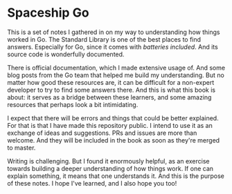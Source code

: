 # Spaceship Go

This is a set of notes I gathered in on my way to understanding how things worked
in Go. The Standard Library is one of the best places to find answers. Especially
for Go, since it comes with _batteries included_. And its source code is
wonderfully documented.

There is official documentation, which I made extensive usage of. And some
blog posts from the Go team that helped me build my understanding. But no
matter how good these resources are, it can be difficult for a non-expert
developer to try to find some answers there. And this is what this book is
about: it serves as a bridge between these learners, and some amazing
resources that perhaps look a bit intimidating.

I expect that there will be errors and things that could be better explained. For
that is that I have made this repository public. I intend to use it as an
exchange of ideas and suggestions. PRs and issues are more than welcome. And
they will be included in the book as soon as they're merged to master.

Writing is challenging. But I found it enormously helpful, as an exercise towards
building a deeper understanding of how things work. If one can explain something,
it means that one understands it. And this is the purpose of these notes. I hope
I've learned, and I also hope you too!
